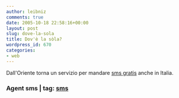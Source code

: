 ```yaml
---
author: leibniz
comments: true
date: 2005-10-18 22:58:16+00:00
layout: post
slug: dove-la-sola
title: Dov'è la sòla?
wordpress_id: 670
categories:
- web
---
```


Dall'Oriente torna un servizio per mandare [sms gratis](http://www.agentsms.com/) anche in Italia.  
 

### Agent sms | tag: [sms](http://www.technorati.com/tags/sms)
